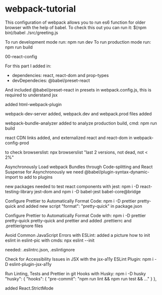 # webpack-tutorial

This configuration of webpack allows you to run es6 function for older browser with the help of babel. To check this out you can run it:
\$(npm bin)/babel ./src/greeting.js

To run development mode run: npm run dev
To run production mode run: npm run build

00-react-config

For this part I added in:

- dependencies: react, react-dom and prop-types
- devDependecies: @babel/preset-react

And included @babel/preset-react in presets in webpack.config.js, this is required to understand jsx

added html-webpack-plugin

webpack-dev-server added, webpack.dev and webpack.prod files added

webpack-bundle-analyzer added to analyze production build, cmd: npm run build

react CDN links added, and externalized react and react-dom in webpack-config-prod

to check browserslist: npx browserslist "last 2 versions, not dead, not < 2%"

Asynchronously Load webpack Bundles through Code-splitting and React Suspense
for Asynchronously we need @babel/plugin-syntax-dynamic-import to add to plugins

new packages needed to test react components with jest: npm i -D react-testing-library jest-dom
and
npm i -D babel-jest babel-core@bridge

Configure Prettier to Automatically Format Code: npm i -D prettier pretty-quick and added new script "format": "pretty-quick" in package.json

Configure Prettier to Automatically Format Code with:
npm i -D prettier pretty-quick
pretty-quick and prettier and added .prettierrc and .prettierignore files


Avoid Common JavaScript Errors with ESLint:
added a picture how to init eslint in eslint-pic with cmds: npx eslint --init

needed: .eslintrc.json, .eslintignore


Check for Accessibility Issues in JSX with the jsx-a11y ESLint Plugin:
npm i -D eslint-plugin-jsx-a11y

Run Linting, Tests and Prettier in git Hooks with Husky: npm i -D husky
"husky": {
    "hooks": {
      "pre-commit": "npm run lint && npm run test && ..."
    }
},

added React.StrictMode
